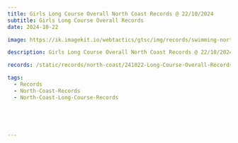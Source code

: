 ```yaml
---
title: Girls Long Course Overall North Coast Records @ 22/10/2024
subtitle: Girls Long Course Overall Records
date: 2024-10-22

image: https://ik.imagekit.io/webtactics/gtsc/img/records/swimming-north-coast-400x600.jpg

description: Girls Long Course Overall North Coast Records @ 22/10/2024

records: /static/records/north-coast/241022-Long-Course-Overall-Records-Girls.pdf

tags:
  - Records
  - North-Coast-Records
  - North-Coast-Long-Course-Records





---
```





